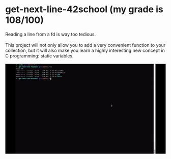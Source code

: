 # get-next-line-42school (my grade is 108/100)
Reading a line from a fd is way too tedious.<br><br>
This project will not only allow you to add a very convenient function to your collection,
but it will also make you learn a highly interesting new concept in C programming: static
variables.<br><br>
![gnl-show](https://github.com/RinatMambetov/get-next-line-42school/blob/main/gnl_show.gif)

